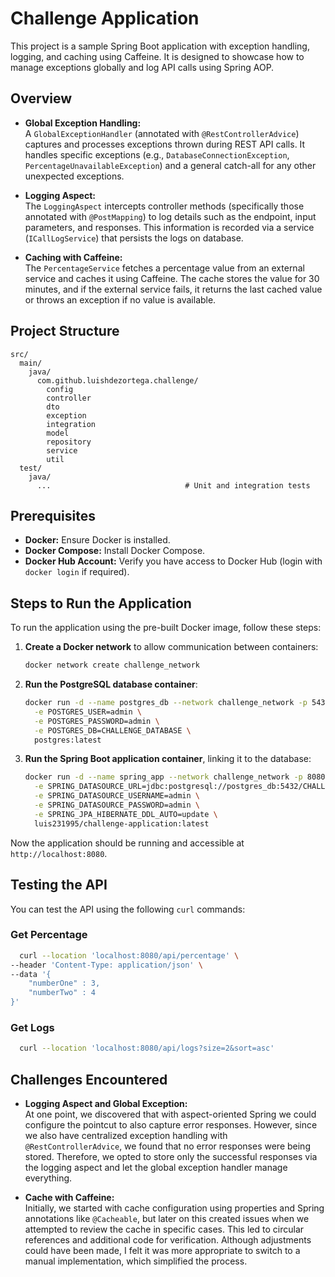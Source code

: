 # Challenge Application

This project is a sample Spring Boot application with exception handling, logging, and caching using Caffeine. It is designed to showcase how to manage exceptions globally and log API calls using Spring AOP.

## Overview

- **Global Exception Handling:**  
  A `GlobalExceptionHandler` (annotated with `@RestControllerAdvice`) captures and processes exceptions thrown during REST API calls. It handles specific exceptions (e.g., `DatabaseConnectionException`, `PercentageUnavailableException`) and a general catch-all for any other unexpected exceptions.

- **Logging Aspect:**  
  The `LoggingAspect` intercepts controller methods (specifically those annotated with `@PostMapping`) to log details such as the endpoint, input parameters, and responses. This information is recorded via a service (`ICallLogService`) that persists the logs on database.

- **Caching with Caffeine:**  
  The `PercentageService` fetches a percentage value from an external service and caches it using Caffeine. The cache stores the value for 30 minutes, and if the external service fails, it returns the last cached value or throws an exception if no value is available.

## Project Structure

```plaintext
src/
  main/
    java/
      com.github.luishdezortega.challenge/
        config
        controller
        dto
        exception
        integration
        model
        repository
        service
        util
  test/
    java/
      ...                              # Unit and integration tests
```
## Prerequisites

- **Docker:** Ensure Docker is installed.
- **Docker Compose:** Install Docker Compose.
- **Docker Hub Account:** Verify you have access to Docker Hub (login with `docker login` if required).


## Steps to Run the Application
To run the application using the pre-built Docker image, follow these steps:

1. **Create a Docker network** to allow communication between containers:
   ```bash
   docker network create challenge_network
   ```

2. **Run the PostgreSQL database container**:
   ```bash
   docker run -d --name postgres_db --network challenge_network -p 5432:5432 \
     -e POSTGRES_USER=admin \
     -e POSTGRES_PASSWORD=admin \
     -e POSTGRES_DB=CHALLENGE_DATABASE \
     postgres:latest
   ```

3. **Run the Spring Boot application container**, linking it to the database:
   ```bash
   docker run -d --name spring_app --network challenge_network -p 8080:8080 \
     -e SPRING_DATASOURCE_URL=jdbc:postgresql://postgres_db:5432/CHALLENGE_DATABASE \
     -e SPRING_DATASOURCE_USERNAME=admin \
     -e SPRING_DATASOURCE_PASSWORD=admin \
     -e SPRING_JPA_HIBERNATE_DDL_AUTO=update \
     luis231995/challenge-application:latest
   ```

Now the application should be running and accessible at `http://localhost:8080`.

## Testing the API

You can test the API using the following `curl` commands:

### Get Percentage
```sh
  curl --location 'localhost:8080/api/percentage' \
--header 'Content-Type: application/json' \
--data '{
    "numberOne" : 3,
    "numberTwo" : 4
}'
```

### Get Logs
```sh
  curl --location 'localhost:8080/api/logs?size=2&sort=asc'
```
## Challenges Encountered

- **Logging Aspect and Global Exception:**  
  At one point, we discovered that with aspect-oriented Spring we could configure the pointcut to also capture error responses. However, since we also have centralized exception handling with `@RestControllerAdvice`, we found that no error responses were being stored. Therefore, we opted to store only the successful responses via the logging aspect and let the global exception handler manage everything.

- **Cache with Caffeine:**  
  Initially, we started with cache configuration using properties and Spring annotations like `@Cacheable`, but later on this created issues when we attempted to review the cache in specific cases. This led to circular references and additional code for verification. Although adjustments could have been made, I felt it was more appropriate to switch to a manual implementation, which simplified the process.
